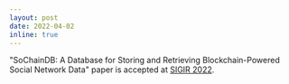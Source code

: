 ```yaml
---
layout: post
date: 2022-04-02
inline: true
---
```


"SoChainDB: A Database for Storing and Retrieving Blockchain-Powered Social Network Data" paper is accepted at [SIGIR 2022](https://sigir.org/sigir2022/).
